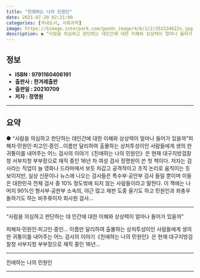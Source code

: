 ```yaml
---
title: "친애하는 나의 민원인"
date: 2021-07-20 02:21:00
categories: [국내도서, 사회과학]
image: https://bimage.interpark.com/goods_image/4/6/2/2/352134622s.jpg
description: ● “사람을 의심하고 판단하는 데인간에 대한 이해와 상상력이 얼마나 들어가 있을까”피해자·민원인·피고인·증인…이름만 달리하여 출몰하는 상처투성이인 사람들에게 생의 한 귀퉁이를 내어주는 어느 검사의 이야기《친애하는 나의 민원인》은 현재 대구지방검찰청 서부지청 부부장으로 재직 중인 16년
---
```


## **정보**

- **ISBN : 9791160406191**
- **출판사 : 한겨레출판**
- **출판일 : 20210709**
- **저자 : 정명원**

------



## **요약**

●  “사람을 의심하고 판단하는 데인간에 대한 이해와 상상력이 얼마나 들어가 있을까”피해자·민원인·피고인·증인…이름만 달리하여 출몰하는 상처투성이인 사람들에게 생의 한 귀퉁이를 내어주는 어느 검사의 이야기《친애하는 나의 민원인》은 현재 대구지방검찰청 서부지청 부부장으로 재직 중인 16년 차 여성 검사 정명원이 쓴 첫 책이다. 저자는 검사라는 직업이 늘 영화나 드라마에서 보듯 차갑고 공격적이고 조직 논리로 움직이는 듯 보이지만, 실상 신문이나 뉴스에 나오는 검사들은 특수부·공안부 검사 들일 뿐이며 이들은 대한민국 전체 검사 중 10% 정도밖에 되지 않는 사람들이라고 말한다. 이 책에는 나머지 90%인 형사부·공판부 소속의, 야근 많고 재판 도중 울기도 하고 민원인과 좌충우돌하기도 하는 비주류이자 회사원 검사...

------

“사람을 의심하고 판단하는 데
인간에 대한 이해와 상상력이 얼마나 들어가 있을까”

피해자·민원인·피고인·증인…
이름만 달리하여 출몰하는 상처투성이인 사람들에게 
생의 한 귀퉁이를 내어주는 어느 검사의 이야기《친애하는 나의 민원인》은 현재 대구지방검찰청 서부지청 부부장으로 재직 중인 16년... 

------


친애하는 나의 민원인 

------


